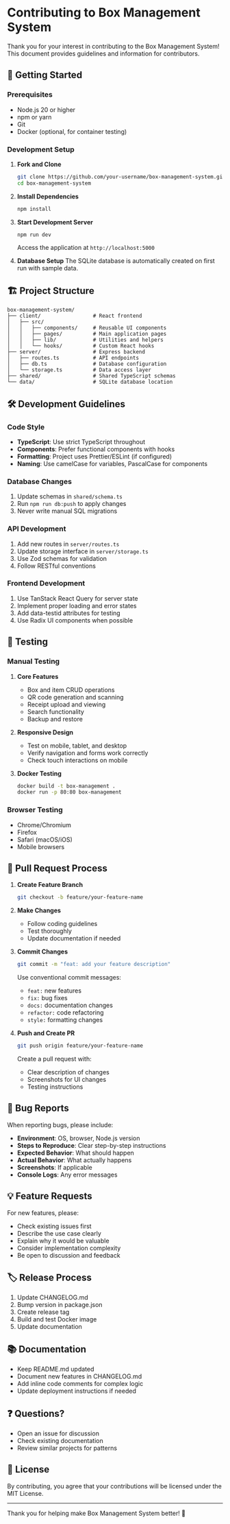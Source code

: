 # Contributing to Box Management System

Thank you for your interest in contributing to the Box Management System! This document provides guidelines and information for contributors.

## 🚀 Getting Started

### Prerequisites
- Node.js 20 or higher
- npm or yarn
- Git
- Docker (optional, for container testing)

### Development Setup

1. **Fork and Clone**
   ```bash
   git clone https://github.com/your-username/box-management-system.git
   cd box-management-system
   ```

2. **Install Dependencies**
   ```bash
   npm install
   ```

3. **Start Development Server**
   ```bash
   npm run dev
   ```
   Access the application at `http://localhost:5000`

4. **Database Setup**
   The SQLite database is automatically created on first run with sample data.

## 🏗️ Project Structure

```
box-management-system/
├── client/                 # React frontend
│   ├── src/
│   │   ├── components/     # Reusable UI components
│   │   ├── pages/          # Main application pages
│   │   ├── lib/            # Utilities and helpers
│   │   └── hooks/          # Custom React hooks
├── server/                 # Express backend
│   ├── routes.ts           # API endpoints
│   ├── db.ts               # Database configuration
│   └── storage.ts          # Data access layer
├── shared/                 # Shared TypeScript schemas
└── data/                   # SQLite database location
```

## 🛠️ Development Guidelines

### Code Style
- **TypeScript**: Use strict TypeScript throughout
- **Components**: Prefer functional components with hooks
- **Formatting**: Project uses Prettier/ESLint (if configured)
- **Naming**: Use camelCase for variables, PascalCase for components

### Database Changes
1. Update schemas in `shared/schema.ts`
2. Run `npm run db:push` to apply changes
3. Never write manual SQL migrations

### API Development
1. Add new routes in `server/routes.ts`
2. Update storage interface in `server/storage.ts`
3. Use Zod schemas for validation
4. Follow RESTful conventions

### Frontend Development
1. Use TanStack React Query for server state
2. Implement proper loading and error states
3. Add data-testid attributes for testing
4. Use Radix UI components when possible

## 🧪 Testing

### Manual Testing
1. **Core Features**
   - Box and item CRUD operations
   - QR code generation and scanning
   - Receipt upload and viewing
   - Search functionality
   - Backup and restore

2. **Responsive Design**
   - Test on mobile, tablet, and desktop
   - Verify navigation and forms work correctly
   - Check touch interactions on mobile

3. **Docker Testing**
   ```bash
   docker build -t box-management .
   docker run -p 80:80 box-management
   ```

### Browser Testing
- Chrome/Chromium
- Firefox
- Safari (macOS/iOS)
- Mobile browsers

## 📝 Pull Request Process

1. **Create Feature Branch**
   ```bash
   git checkout -b feature/your-feature-name
   ```

2. **Make Changes**
   - Follow coding guidelines
   - Test thoroughly
   - Update documentation if needed

3. **Commit Changes**
   ```bash
   git commit -m "feat: add your feature description"
   ```
   Use conventional commit messages:
   - `feat:` new features
   - `fix:` bug fixes
   - `docs:` documentation changes
   - `refactor:` code refactoring
   - `style:` formatting changes

4. **Push and Create PR**
   ```bash
   git push origin feature/your-feature-name
   ```
   Create a pull request with:
   - Clear description of changes
   - Screenshots for UI changes
   - Testing instructions

## 🐛 Bug Reports

When reporting bugs, please include:
- **Environment**: OS, browser, Node.js version
- **Steps to Reproduce**: Clear step-by-step instructions
- **Expected Behavior**: What should happen
- **Actual Behavior**: What actually happens
- **Screenshots**: If applicable
- **Console Logs**: Any error messages

## 💡 Feature Requests

For new features, please:
- Check existing issues first
- Describe the use case clearly
- Explain why it would be valuable
- Consider implementation complexity
- Be open to discussion and feedback

## 🏷️ Release Process

1. Update CHANGELOG.md
2. Bump version in package.json
3. Create release tag
4. Build and test Docker image
5. Update documentation

## 📚 Documentation

- Keep README.md updated
- Document new features in CHANGELOG.md
- Add inline code comments for complex logic
- Update deployment instructions if needed

## ❓ Questions?

- Open an issue for discussion
- Check existing documentation
- Review similar projects for patterns

## 📄 License

By contributing, you agree that your contributions will be licensed under the MIT License.

---

Thank you for helping make Box Management System better! 🎉